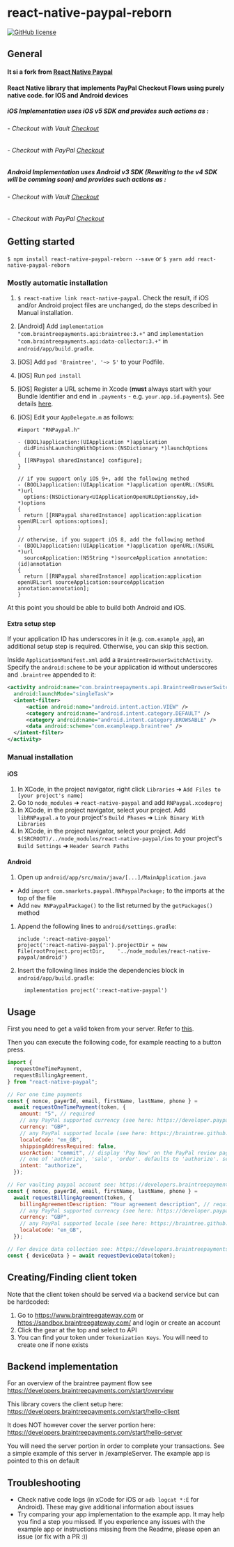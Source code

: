 # react-native-paypal-reborn

[![GitHub license](https://img.shields.io/github/license/smarkets/react-native-paypal.svg)](https://github.com/smarkets/react-native-paypal/blob/master/LICENSE)

## General

#### It si a fork from [React Native Paypal](https://github.com/appsbakery/react-native-paypal)

#### React Native library that implements PayPal Checkout Flows using purely native code. for IOS and Android devices

##### iOS Implementation uses iOS v5 SDK and provides such actions as :

###### - Checkout with Vault [Checkout](https://developer.paypal.com/braintree/docs/guides/paypal/vault)

###### - Checkout with PayPal [Checkout](https://developers.braintreepayments.com/guides/paypal/checkout-with-paypal/)

##### Android Implementation uses Android v3 SDK (Rewriting to the v4 SDK will be comming soon) and provides such actions as :

###### - Checkout with Vault [Checkout](https://developer.paypal.com/braintree/docs/guides/paypal/vault)

###### - Checkout with PayPal [Checkout](https://developers.braintreepayments.com/guides/paypal/checkout-with-paypal/)

## Getting started

`$ npm install react-native-paypal-reborn --save` or `$ yarn add react-native-paypal-reborn`

### Mostly automatic installation

1. `$ react-native link react-native-paypal`. Check the result, if iOS and/or Android project files are unchanged, do the steps described in Manual installation.
1. [Android] Add `implementation "com.braintreepayments.api:braintree:3.+"` and `implementation "com.braintreepayments.api:data-collector:3.+"` in `android/app/build.gradle`.
1. [iOS] Add `pod 'Braintree', '~> 5'` to your Podfile.
1. [iOS] Run `pod install`
1. [iOS] Register a URL scheme in Xcode (**must** always start with your Bundle Identifier and end in `.payments` - e.g. `your.app.id.payments`). See details [here](https://developers.braintreepayments.com/guides/paypal/client-side/ios/v4#register-a-url-type).
1. [iOS] Edit your `AppDelegate.m` as follows:

   ```objc
   #import "RNPaypal.h"

   - (BOOL)application:(UIApplication *)application
     didFinishLaunchingWithOptions:(NSDictionary *)launchOptions
   {
     [[RNPaypal sharedInstance] configure];
   }

   // if you support only iOS 9+, add the following method
   - (BOOL)application:(UIApplication *)application openURL:(NSURL *)url
     options:(NSDictionary<UIApplicationOpenURLOptionsKey,id> *)options
   {
     return [[RNPaypal sharedInstance] application:application openURL:url options:options];
   }

   // otherwise, if you support iOS 8, add the following method
   - (BOOL)application:(UIApplication *)application openURL:(NSURL *)url
     sourceApplication:(NSString *)sourceApplication annotation:(id)annotation
   {
     return [[RNPaypal sharedInstance] application:application openURL:url sourceApplication:sourceApplication annotation:annotation];
   }

   ```

At this point you should be able to build both Android and iOS.

#### Extra setup step

If your application ID has underscores in it (e.g. `com.example_app`), an additional setup step is required. Otherwise, you can skip this section.

Inside `ApplicationManifest.xml` add a `BraintreeBrowserSwitchActivity`. Specify the `android:scheme` to be your application id without underscores and `.braintree` appended to it:

```xml
<activity android:name="com.braintreepayments.api.BraintreeBrowserSwitchActivity"
  android:launchMode="singleTask">
  <intent-filter>
      <action android:name="android.intent.action.VIEW" />
      <category android:name="android.intent.category.DEFAULT" />
      <category android:name="android.intent.category.BROWSABLE" />
      <data android:scheme="com.exampleapp.braintree" />
  </intent-filter>
</activity>
```

### Manual installation

#### iOS

1. In XCode, in the project navigator, right click `Libraries` ➜ `Add Files to [your project's name]`
1. Go to `node_modules` ➜ `react-native-paypal` and add `RNPaypal.xcodeproj`
1. In XCode, in the project navigator, select your project. Add `libRNPaypal.a` to your project's `Build Phases` ➜ `Link Binary With Libraries`
1. In XCode, in the project navigator, select your project. Add `$(SRCROOT)/../node_modules/react-native-paypal/ios` to your project's `Build Settings` ➜ `Header Search Paths`

#### Android

1. Open up `android/app/src/main/java/[...]/MainApplication.java`

- Add `import com.smarkets.paypal.RNPaypalPackage;` to the imports at the top of the file
- Add `new RNPaypalPackage()` to the list returned by the `getPackages()` method

1. Append the following lines to `android/settings.gradle`:
   ```
   include ':react-native-paypal'
   project(':react-native-paypal').projectDir = new File(rootProject.projectDir, 	'../node_modules/react-native-paypal/android')
   ```
1. Insert the following lines inside the dependencies block in `android/app/build.gradle`:
   ```
     implementation project(':react-native-paypal')
   ```

## Usage

First you need to get a valid token from your server. Refer to [this](https://developers.braintreepayments.com/start/hello-client/ios/v3#get-a-client-token).

Then you can execute the following code, for example reacting to a button press.

```javascript
import {
  requestOneTimePayment,
  requestBillingAgreement,
} from "react-native-paypal";

// For one time payments
const { nonce, payerId, email, firstName, lastName, phone } =
  await requestOneTimePayment(token, {
    amount: "5", // required
    // any PayPal supported currency (see here: https://developer.paypal.com/docs/integration/direct/rest/currency-codes/#paypal-account-payments)
    currency: "GBP",
    // any PayPal supported locale (see here: https://braintree.github.io/braintree_ios/Classes/BTPayPalRequest.html#/c:objc(cs)BTPayPalRequest(py)localeCode)
    localeCode: "en_GB",
    shippingAddressRequired: false,
    userAction: "commit", // display 'Pay Now' on the PayPal review page
    // one of 'authorize', 'sale', 'order'. defaults to 'authorize'. see details here: https://developer.paypal.com/docs/api/payments/v1/#payment-create-request-body
    intent: "authorize",
  });

// For vaulting paypal account see: https://developers.braintreepayments.com/guides/paypal/vault
const { nonce, payerId, email, firstName, lastName, phone } =
  await requestBillingAgreement(token, {
    billingAgreementDescription: "Your agreement description", // required
    // any PayPal supported currency (see here: https://developer.paypal.com/docs/integration/direct/rest/currency-codes/#paypal-account-payments)
    currency: "GBP",
    // any PayPal supported locale (see here: https://braintree.github.io/braintree_ios/Classes/BTPayPalRequest.html#/c:objc(cs)BTPayPalRequest(py)localeCode)
    localeCode: "en_GB",
  });

// For device data collection see: https://developers.braintreepayments.com/guides/advanced-fraud-management-tools/device-data-collection/
const { deviceData } = await requestDeviceData(token);
```

## Creating/Finding client token

Note that the client token should be served via a backend service but can be hardcoded:

1. Go to https://www.braintreegateway.com or https://sandbox.braintreegateway.com/ and login or create an account
2. Click the gear at the top and select to API
3. You can find your token under `Tokenization Keys`. You will need to create one if none exists

## Backend implementation

For an overview of the braintree payment flow see https://developers.braintreepayments.com/start/overview

This library covers the client setup here: https://developers.braintreepayments.com/start/hello-client

It does NOT however cover the server portion here: https://developers.braintreepayments.com/start/hello-server

You will need the server portion in order to complete your transactions. See a simple example of this server in /exampleServer. The example app is pointed to this on default

## Troubleshooting

- Check native code logs (in xCode for iOS or `adb logcat *:E` for Android). These may give additional information about issues
- Try comparing your app implementation to the example app. It may help you find a step you missed. If you experience any issues with the example app or instructions missing from the Readme, please open an issue (or fix with a PR :))
